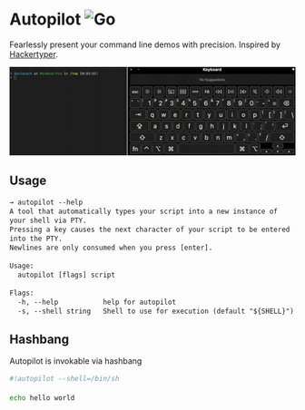 # Autopilot ![Go](https://github.com/davidzech/autopilot/workflows/Go/badge.svg?branch=master)

Fearlessly present your command line demos with precision. Inspired by [Hackertyper](http://hackertyper.com).

![Demonstration](media/demo.gif)

## Usage

```console
→ autopilot --help
A tool that automatically types your script into a new instance of your shell via PTY. 
Pressing a key causes the next character of your script to be entered into the PTY. 
Newlines are only consumed when you press [enter].

Usage:
  autopilot [flags] script

Flags:
  -h, --help           help for autopilot
  -s, --shell string   Shell to use for execution (default "${SHELL}")

```

## Hashbang

Autopilot is invokable via hashbang

```sh
#!autopilot --shell=/bin/sh

echo hello world
```
